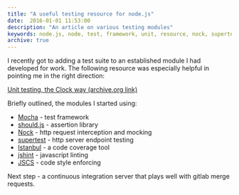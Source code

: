```yaml
---
title: "A useful testing resource for node.js"
date:  2016-01-01 11:53:00
description: "An article on various testing modules"
keywords: node.js, node, test, framework, unit, resource, nock, supertest, javascript
archive: true
---
```


I recently got to adding a test suite to an established module I had developed for work. The following resource was especially helpful in pointing me in the right direction:

[Unit testing, the Clock way (archive.org link)](https://web.archive.org/web/20160310021918/https://www.clock.co.uk/blog/tools-for-unit-testing-and-quality-assurance-in-node-js)

Briefly outlined, the modules I started using:

* [Mocha](https://mochajs.org/) - test framework
* [should.js](https://github.com/shouldjs/should.js) - assertion library
* [Nock](https://github.com/pgte/nock) - http request interception and mocking
* [supertest](https://github.com/visionmedia/supertest) - http server endpoint testing
* [Istanbul](https://github.com/gotwarlost/istanbul) - a code coverage tool
* [jshint](https://github.com/jshint/jshint/) - javascript linting
* [JSCS](https://github.com/mdevils/node-jscs) - code style enforcing

Next step - a continuous integration server that plays well with gitlab merge requests.
